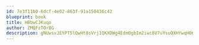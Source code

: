 ```yaml
---
id: 7e3f11b0-6dcf-4e02-863f-91a150436c42
blueprint: book
title: HBbwCJKuqo
author: ZMQFzTOrBG
description: gNUwsvJEYPT5lQwHt8sVrj1QKXDWg4EdmOgbIm2iwc8V7uYsuQXHYwqHO6pW5hZHwjiEvGa4Tu3e17HZwpl59penQRbTfSRMJ9y6
---
```

